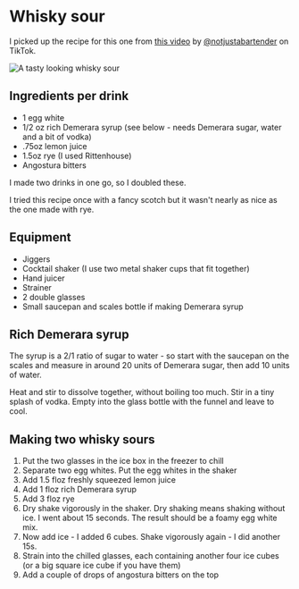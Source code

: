# Whisky sour

I picked up the recipe for this one from [this video](https://www.tiktok.com/t/ZTRaxyxQP/) by [@notjustabartender](https://www.tiktok.com/@notjustabartender) on TikTok.

![A tasty looking whisky sour](https://static.simonwillison.net/static/2022/whisky-sour.jpg)

## Ingredients per drink

- 1 egg white
- 1/2 oz rich Demerara syrup (see below - needs Demerara sugar, water and a bit of vodka)
- .75oz lemon juice
- 1.5oz rye (I used Rittenhouse)
- Angostura bitters

I made two drinks in one go, so I doubled these.

I tried this recipe once with a fancy scotch but it wasn't nearly as nice as the one made with rye.
## Equipment

- Jiggers
- Cocktail shaker (I use two metal shaker cups that fit together)
- Hand juicer
- Strainer
- 2 double glasses
- Small saucepan and scales bottle if making Demerara syrup

## Rich Demerara syrup

The syrup is a 2/1 ratio of sugar to water - so start with the saucepan on the scales and measure in around 20 units of Demerara sugar, then add 10 units of water.

Heat and stir to dissolve together, without boiling too much. Stir in a tiny splash of vodka. Empty into the glass bottle with the funnel and leave to cool.

## Making two whisky sours

1. Put the two glasses in the ice box in the freezer to chill
2. Separate two egg whites. Put the egg whites in the shaker
3. Add 1.5 floz freshly squeezed lemon juice
4. Add 1 floz rich Demerara syrup
5. Add 3 floz rye
6. Dry shake vigorously in the shaker. Dry shaking means shaking without ice. I went about 15 seconds. The result should be a foamy egg white mix.
7. Now add ice - I added 6 cubes. Shake vigorously again - I did another 15s.
8. Strain into the chilled glasses, each containing another four ice cubes (or a big square ice cube if you have them)
9. Add a couple of drops of angostura bitters on the top

